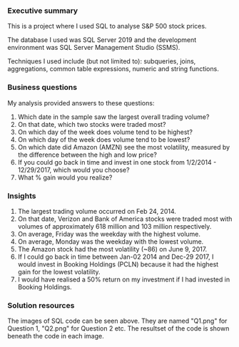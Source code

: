 ### Executive summary
This is a project where I used SQL to analyse S&P 500 stock prices. 

The database I used was SQL Server 2019 and the development environment was SQL Server Management Studio (SSMS).

Techniques I used include (but not limited to): subqueries, joins, aggregations, common table expressions, numeric and string functions.

### Business questions
My analysis provided answers to these questions:
1. Which date in the sample saw the largest overall trading volume?
2. On that date, which two stocks were traded most?
3. On which day of the week does volume tend to be highest?
4. On which day of the week does volume tend to be lowest?
5. On which date did Amazon (AMZN) see the most volatility, measured by the difference between the high and low price?
6. If you could go back in time and invest in one stock from 1/2/2014 - 12/29/2017, which would you choose?
7. What % gain would you realize?

### Insights
1. The largest trading volume occurred on Feb 24, 2014.
2. On that date, Verizon and Bank of America stocks were traded most with volumes of approximately 618 million and 103 million respectively.
3. On average, Friday was the weekday with the highest volume.
4. On average, Monday was the weekday with the lowest volume.
5. The Amazon stock had the most volatility (~86) on June 9, 2017.
6. If I could go back in time between Jan-02 2014 and Dec-29 2017, I would invest in Booking Holdings (PCLN) because it had the highest gain for the lowest volatility.
7. I would have realised a 50% return on my investment if I had invested in Booking Holdings.

### Solution resources
The images of SQL code can be seen above. They are named "Q1.png" for Question 1, "Q2.png" for Question 2 etc.
The resultset of the code is shown beneath the code in each image.
